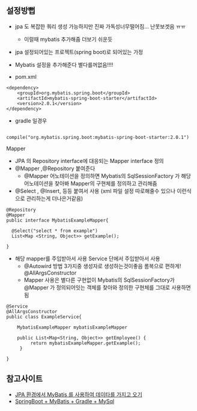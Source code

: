 ## 설정방뻡
- jpa 도 복잡한 쿼리 생성 가능하지만 진짜 가독성너무떨어짐... 난못보겟음 ㅠㅠ
    - 이럴때 mybatis 추가해줌 더보기 쉬운듯
- jpa 설정되어있는 프로젝트(spring boot)로 되어있는 가정
- Mybatis 설정을 추가해준다 별다를꺼없음!!!! 

- pom.xml
~~~
<dependency>
    <groupId>org.mybatis.spring.boot</groupId>
    <artifactId>mybatis-spring-boot-starter</artifactId>
    <version>2.0.1</version>
</dependency>
~~~

- gradle 일경우 
~~~

compile("org.mybatis.spring.boot:mybatis-spring-boot-starter:2.0.1")
~~~

Mapper
- JPA 의 Repository interface에 대응되는 Mapper interface 정의
- @Mapper ,@Repository 붙여준다
   - @Mapper 어노테이션을 정의하면 Mybatis의 SqlSessionFactory 가 해당 어노테이션을 찾아봐 Mapper의 구현체를 정의하고 관리해줌
- @Select , @Insert, 등등 붙여서 사용 (xml 파일 설정 따로해줄수 있으나 이런식으로 관리하는게 더나은거같음)
~~~
@Repository
@Mapper
public interface MybatisExampleMapper{

  @Select("select * from example")  
  List<Map <String, Object>> getExample();

}
~~~

- 해당 mapper를 주입받아서 사용 Service 단에서 주입받아서 사용
    - @Autowird 방법 3가지중 생성자로 생성하는것이좋음 롬복으로 편하게! @AllArgsConstructor
    - Mapper 사용은 별다른 구현없이 Mybatis의 SqlSessionFactory가 @Mapper 가 정의되어잇는 객체를 찾아와 정의한 구현체를 그대로 사용하면됨

~~~
@Service
@AllArgsConstructor
public class ExampleService{
    
    MybatisExampleMapper mybatisExampleMapper
    
    public List<Map<String, Object>> getEmployee() {
         return mybatisExampleMapper.getExample();
     }

}
~~~

## 참고사이트
- [JPA 환경에서 MyBatis 를 사용하여 데이타를 가지고 오기](https://jogeum.net/10)
- [SpringBoot + MyBatis + Gradle + MySql](https://medium.com/cashwalk/springboot-mybatis-gradle-mysql-7090359d5427)